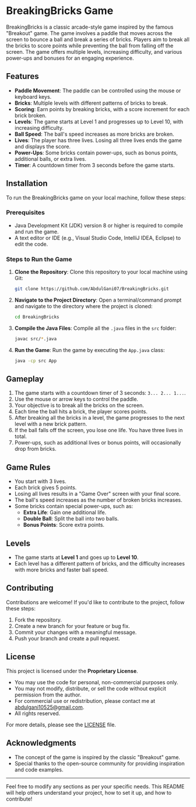 # BreakingBricks Game

BreakingBricks is a classic arcade-style game inspired by the famous "Breakout" game. The game involves a paddle that moves across the screen to bounce a ball and break a series of bricks. Players aim to break all the bricks to score points while preventing the ball from falling off the screen. The game offers multiple levels, increasing difficulty, and various power-ups and bonuses for an engaging experience.

## Features

- **Paddle Movement**: The paddle can be controlled using the mouse or keyboard keys.
- **Bricks**: Multiple levels with different patterns of bricks to break.
- **Scoring**: Earn points by breaking bricks, with a score increment for each brick broken.
- **Levels**: The game starts at Level 1 and progresses up to Level 10, with increasing difficulty.
- **Ball Speed**: The ball's speed increases as more bricks are broken.
- **Lives**: The player has three lives. Losing all three lives ends the game and displays the score.
- **Power-Ups**: Some bricks contain power-ups, such as bonus points, additional balls, or extra lives.
- **Timer**: A countdown timer from 3 seconds before the game starts.

## Installation

To run the BreakingBricks game on your local machine, follow these steps:

### Prerequisites

- Java Development Kit (JDK) version 8 or higher is required to compile and run the game.
- A text editor or IDE (e.g., Visual Studio Code, IntelliJ IDEA, Eclipse) to edit the code.

### Steps to Run the Game

1. **Clone the Repository**:
   Clone this repository to your local machine using Git:

   ```bash
   git clone https://github.com/AbdulGani07/BreakingBricks.git
   ```

2. **Navigate to the Project Directory**:
   Open a terminal/command prompt and navigate to the directory where the project is cloned:

   ```bash
   cd BreakingBricks
   ```

3. **Compile the Java Files**:
   Compile all the `.java` files in the `src` folder:

   ```bash
   javac src/*.java
   ```

4. **Run the Game**:
   Run the game by executing the `App.java` class:

   ```bash
   java -cp src App
   ```

## Gameplay

1. The game starts with a countdown timer of 3 seconds: `3... 2... 1...`.
2. Use the mouse or arrow keys to control the paddle.
3. Your objective is to break all the bricks on the screen.
4. Each time the ball hits a brick, the player scores points.
5. After breaking all the bricks in a level, the game progresses to the next level with a new brick pattern.
6. If the ball falls off the screen, you lose one life. You have three lives in total.
7. Power-ups, such as additional lives or bonus points, will occasionally drop from bricks.

## Game Rules

- You start with 3 lives.
- Each brick gives 5 points.
- Losing all lives results in a "Game Over" screen with your final score.
- The ball's speed increases as the number of broken bricks increases.
- Some bricks contain special power-ups, such as:
  - **Extra Life**: Gain one additional life.
  - **Double Ball**: Split the ball into two balls.
  - **Bonus Points**: Score extra points.

## Levels

- The game starts at **Level 1** and goes up to **Level 10**.
- Each level has a different pattern of bricks, and the difficulty increases with more bricks and faster ball speed.

## Contributing

Contributions are welcome! If you'd like to contribute to the project, follow these steps:

1. Fork the repository.
2. Create a new branch for your feature or bug fix.
3. Commit your changes with a meaningful message.
4. Push your branch and create a pull request.

## License

This project is licensed under the **Proprietary License**.

- You may use the code for personal, non-commercial purposes only.
- You may not modify, distribute, or sell the code without explicit permission from the author.
- For commercial use or redistribution, please contact me at abdulgani10525@gmail.com.
- All rights reserved.

For more details, please see the [LICENSE](LICENSE) file.


## Acknowledgments

- The concept of the game is inspired by the classic "Breakout" game.
- Special thanks to the open-source community for providing inspiration and code examples.

---

Feel free to modify any sections as per your specific needs. This README will help others understand your project, how to set it up, and how to contribute!
